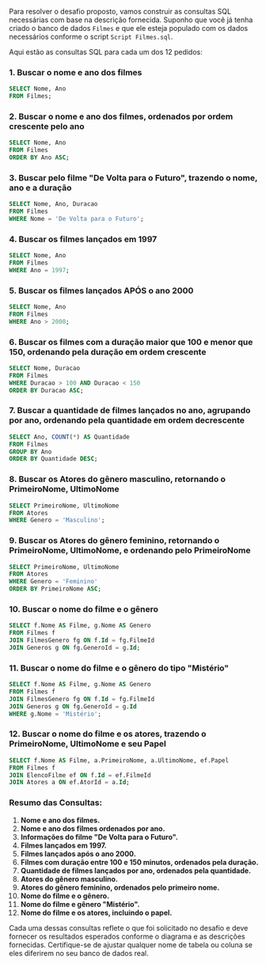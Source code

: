 Para resolver o desafio proposto, vamos construir as consultas SQL necessárias com base na descrição fornecida. Suponho que você já tenha criado o banco de dados `Filmes` e que ele esteja populado com os dados necessários conforme o script `Script Filmes.sql`. 

Aqui estão as consultas SQL para cada um dos 12 pedidos:

### 1. Buscar o nome e ano dos filmes

```sql
SELECT Nome, Ano
FROM Filmes;
```

### 2. Buscar o nome e ano dos filmes, ordenados por ordem crescente pelo ano

```sql
SELECT Nome, Ano
FROM Filmes
ORDER BY Ano ASC;
```

### 3. Buscar pelo filme "De Volta para o Futuro", trazendo o nome, ano e a duração

```sql
SELECT Nome, Ano, Duracao
FROM Filmes
WHERE Nome = 'De Volta para o Futuro';
```

### 4. Buscar os filmes lançados em 1997

```sql
SELECT Nome, Ano
FROM Filmes
WHERE Ano = 1997;
```

### 5. Buscar os filmes lançados APÓS o ano 2000

```sql
SELECT Nome, Ano
FROM Filmes
WHERE Ano > 2000;
```

### 6. Buscar os filmes com a duração maior que 100 e menor que 150, ordenando pela duração em ordem crescente

```sql
SELECT Nome, Duracao
FROM Filmes
WHERE Duracao > 100 AND Duracao < 150
ORDER BY Duracao ASC;
```

### 7. Buscar a quantidade de filmes lançados no ano, agrupando por ano, ordenando pela quantidade em ordem decrescente

```sql
SELECT Ano, COUNT(*) AS Quantidade
FROM Filmes
GROUP BY Ano
ORDER BY Quantidade DESC;
```

### 8. Buscar os Atores do gênero masculino, retornando o PrimeiroNome, UltimoNome

```sql
SELECT PrimeiroNome, UltimoNome
FROM Atores
WHERE Genero = 'Masculino';
```

### 9. Buscar os Atores do gênero feminino, retornando o PrimeiroNome, UltimoNome, e ordenando pelo PrimeiroNome

```sql
SELECT PrimeiroNome, UltimoNome
FROM Atores
WHERE Genero = 'Feminino'
ORDER BY PrimeiroNome ASC;
```

### 10. Buscar o nome do filme e o gênero

```sql
SELECT f.Nome AS Filme, g.Nome AS Genero
FROM Filmes f
JOIN FilmesGenero fg ON f.Id = fg.FilmeId
JOIN Generos g ON fg.GeneroId = g.Id;
```

### 11. Buscar o nome do filme e o gênero do tipo "Mistério"

```sql
SELECT f.Nome AS Filme, g.Nome AS Genero
FROM Filmes f
JOIN FilmesGenero fg ON f.Id = fg.FilmeId
JOIN Generos g ON fg.GeneroId = g.Id
WHERE g.Nome = 'Mistério';
```

### 12. Buscar o nome do filme e os atores, trazendo o PrimeiroNome, UltimoNome e seu Papel

```sql
SELECT f.Nome AS Filme, a.PrimeiroNome, a.UltimoNome, ef.Papel
FROM Filmes f
JOIN ElencoFilme ef ON f.Id = ef.FilmeId
JOIN Atores a ON ef.AtorId = a.Id;
```

### Resumo das Consultas:

1. **Nome e ano dos filmes.**
2. **Nome e ano dos filmes ordenados por ano.**
3. **Informações do filme "De Volta para o Futuro".**
4. **Filmes lançados em 1997.**
5. **Filmes lançados após o ano 2000.**
6. **Filmes com duração entre 100 e 150 minutos, ordenados pela duração.**
7. **Quantidade de filmes lançados por ano, ordenados pela quantidade.**
8. **Atores do gênero masculino.**
9. **Atores do gênero feminino, ordenados pelo primeiro nome.**
10. **Nome do filme e o gênero.**
11. **Nome do filme e gênero "Mistério".**
12. **Nome do filme e os atores, incluindo o papel.**

Cada uma dessas consultas reflete o que foi solicitado no desafio e deve fornecer os resultados esperados conforme o diagrama e as descrições fornecidas. Certifique-se de ajustar qualquer nome de tabela ou coluna se eles diferirem no seu banco de dados real.
